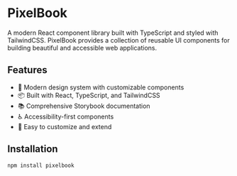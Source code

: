 # PixelBook

A modern React component library built with TypeScript and styled with TailwindCSS. PixelBook provides a collection of reusable UI components for building beautiful and accessible web applications.

## Features

- 🎨 Modern design system with customizable components
- 📦 Built with React, TypeScript, and TailwindCSS
- 📚 Comprehensive Storybook documentation
- ♿ Accessibility-first components
- 🔧 Easy to customize and extend

## Installation

```bash
npm install pixelbook
```

